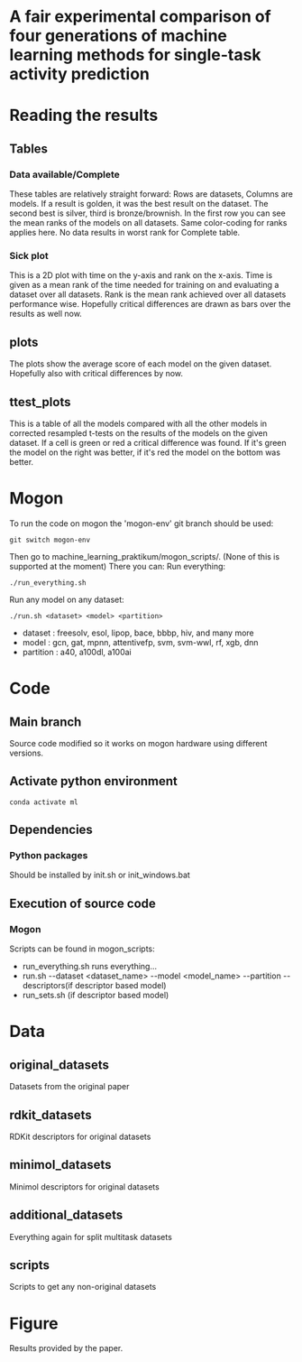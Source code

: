 # A fair experimental comparison of four generations of machine learning methods for single-task activity prediction

# Reading the results

## Tables
### Data available/Complete
These tables are relatively straight forward:
Rows are datasets, Columns are models. If a result is golden, it was the best 
result on the dataset. The second best is silver, third is bronze/brownish. In 
the first row you can see the mean ranks of the models on all datasets. Same 
color-coding for ranks applies here. No data results in worst rank for Complete
table.
### Sick plot
This is a 2D plot with time on the y-axis and rank on the x-axis. Time is given
as a mean rank of the time needed for training on and evaluating a dataset over 
all datasets. Rank is the mean rank achieved over all datasets performance wise.
Hopefully critical differences are drawn as bars over the results as well now.

## plots
The plots show the average score of each model on the given dataset. Hopefully 
also with critical differences by now.

## ttest_plots
This is a table of all the models compared with all the other models in 
corrected resampled t-tests on the results of the models on the given dataset. 
If a cell is green or red a critical difference was found. If it's green the
model on the right was better, if it's red the model on the bottom was better.

# Mogon

To run the code on mogon the 'mogon-env' git branch should be used:

    git switch mogon-env

Then go to machine_learning_praktikum/mogon_scripts/.
(None of this is supported at the moment)
There you can:
Run everything:

    ./run_everything.sh

Run any model on any dataset:

    ./run.sh <dataset> <model> <partition>

- dataset : freesolv, esol, lipop, bace, bbbp, hiv, and many more
- model : gcn, gat, mpnn, attentivefp, svm, svm-wwl, rf, xgb, dnn
- partition : a40, a100dl, a100ai

# Code

## Main branch

Source code modified so it works on mogon hardware using different versions.

## Activate python environment

    conda activate ml

## Dependencies

### Python packages

Should be installed by init.sh or init_windows.bat

## Execution of source code

### Mogon
Scripts can be found in mogon_scripts:
- run_everything.sh <partition> runs everything...
- run.sh --dataset <dataset_name> --model <model_name> --partition <partition> --descriptors(if descriptor based model) <descriptors>  
- run_sets.sh <model> <partition> <descriptors>(if descriptor based model)

# Data

## original_datasets
Datasets from the original paper
## rdkit_datasets
RDKit descriptors for original datasets
## minimol_datasets
Minimol descriptors for original datasets
## additional_datasets
Everything again for split multitask datasets
## scripts
Scripts to get any non-original datasets

# Figure

Results provided by the paper.
